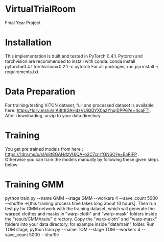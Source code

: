 # VirtualTrialRoom
Final Year Project

# Installation
This implementation is built and tested in PyTorch 0.4.1. Pytorch and torchvision are recommended to install with conda: conda install pytorch=0.4.1 torchvision=0.2.1 -c pytorch
For all packages, run pip install -r requirements.txt

# Data Preparation
For training/testing VITON dataset, full and processed dataset is available here: https://1drv.ms/u/s!Ai8t8GAHdzVUiQQYX0azYhqIDPP6?e=4cpFTI. After downloading, unzip to your data directory.

# Training
You get pre trained models from here : https://1drv.ms/u/s!Ai8t8GAHdzVUiQA-o3C7cnrfGN6O?e=EaRiFP .
Otherwise you can train the models manually by following these given steps below:

# Training GMM
python train.py --name GMM --stage GMM --workers 4 --save_count 5000 --shuffle ->[this training process time takes long about 10 hours].
Then run test.py for GMM network with the training dataset, which will generate the warped clothes and masks in "warp-cloth" and "warp-mask" folders inside the "result/GMM/train/" directory. Copy the "warp-cloth" and "warp-mask" folders into your data directory, for example inside "data/train" folder.
Run TOM stage, python train.py --name TOM --stage TOM --workers 4 --save_count 5000 --shuffle
